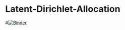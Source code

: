 # Latent-Dirichlet-Allocation
#[![Binder](https://mybinder.org/badge_logo.svg)](https://mybinder.org/v2/gh/LBJoiner/Latent-Dirichlet-Allocation/tree/main/HEAD)

